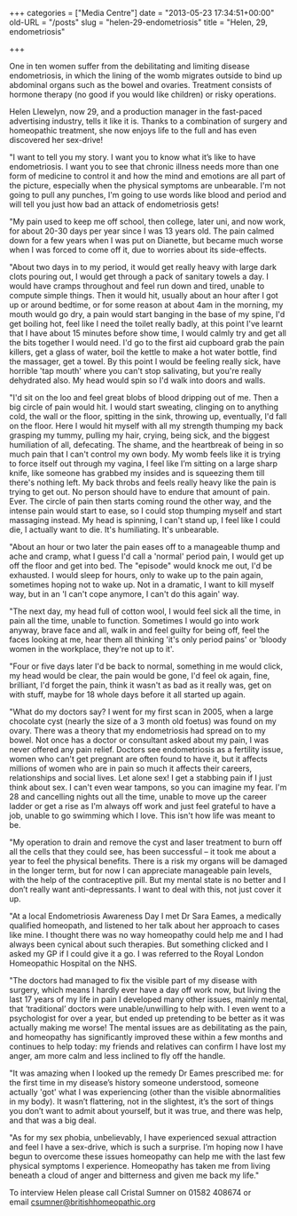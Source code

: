 +++
categories = ["Media Centre"]
date = "2013-05-23 17:34:51+00:00"
old-URL = "/posts"
slug = "helen-29-endometriosis"
title = "Helen, 29, endometriosis"

+++

One in ten women suffer from the debilitating and limiting disease endometriosis, in which the lining of the womb migrates outside to bind up abdominal organs such as the bowel and ovaries. Treatment consists of hormone therapy (no good if you would like children) or risky operations.

Helen Llewelyn, now 29, and a production manager in the fast-paced advertising industry, tells it like it is. Thanks to a combination of surgery and homeopathic treatment, she now enjoys life to the full and has even discovered her sex-drive!

"I want to tell you my story. I want you to know what it’s like to have endometriosis. I want you to see that chronic illness needs more than one form of medicine to control it and how the mind and emotions are all part of the picture, especially when the physical symptoms are unbearable. I'm not going to pull any punches, I'm going to use words like blood and period and will tell you just how bad an attack of endometriosis gets!

"My pain used to keep me off school, then college, later uni, and now work, for about 20-30 days per year since I was 13 years old. The pain calmed down for a few years when I was put on Dianette, but became much worse when I was forced to come off it, due to worries about its side-effects.

"About two days in to my period, it would get really heavy with large dark clots pouring out, I would get through a pack of sanitary towels a day. I would have cramps throughout and feel run down and tired, unable to compute simple things. Then it would hit, usually about an hour after I got up or around bedtime, or for some reason at about 4am in the morning, my mouth would go dry, a pain would start banging in the base of my spine, I'd get boiling hot, feel like I need the toilet really badly, at this point I've learnt that I have about 15 minutes before show time, I would calmly try and get all the bits together I would need. I'd go to the first aid cupboard grab the pain killers, get a glass of water, boil the kettle to make a hot water bottle, find the massager, get a towel. By this point I would be feeling really sick, have horrible 'tap mouth' where you can't stop salivating, but you're really dehydrated also. My head would spin so I'd walk into doors and walls.

"I'd sit on the loo and feel great blobs of blood dripping out of me. Then a big circle of pain would hit. I would start sweating, clinging on to anything cold, the wall or the floor, spitting in the sink, throwing up, eventually, I'd fall on the floor. Here I would hit myself with all my strength thumping my back grasping my tummy, pulling my hair, crying, being sick, and the biggest humiliation of all, defecating. The shame, and the heartbreak of being in so much pain that I can't control my own body. My womb feels like it is trying to force itself out through my vagina, I feel like I’m sitting on a large sharp knife, like someone has grabbed my insides and is squeezing them till there's nothing left. My back throbs and feels really heavy like the pain is trying to get out. No person should have to endure that amount of pain. Ever. The circle of pain then starts coming round the other way, and the intense pain would start to ease, so I could stop thumping myself and start massaging instead. My head is spinning, I can't stand up, I feel like I could die, I actually want to die. It's humiliating. It's unbearable.

"About an hour or two later the pain eases off to a manageable thump and ache and cramp, what I guess I'd call a 'normal' period pain, I would get up off the floor and get into bed. The "episode" would knock me out, I'd be exhausted. I would sleep for hours, only to wake up to the pain again, sometimes hoping not to wake up. Not in a dramatic, I want to kill myself way, but in an 'I can't cope anymore, I can't do this again' way.

"The next day, my head full of cotton wool, I would feel sick all the time, in pain all the time, unable to function. Sometimes I would go into work anyway, brave face and all, walk in and feel guilty for being off, feel the faces looking at me, hear them all thinking 'it's only period pains' or 'bloody women in the workplace, they're not up to it'.

"Four or five days later I'd be back to normal, something in me would click, my head would be clear, the pain would be gone, I'd feel ok again, fine, brilliant, I'd forget the pain, think it wasn't as bad as it really was, get on with stuff, maybe for 18 whole days before it all started up again.

"What do my doctors say? I went for my first scan in 2005, when a large chocolate cyst (nearly the size of a 3 month old foetus) was found on my ovary. There was a theory that my endometriosis had spread on to my bowel. Not once has a doctor or consultant asked about my pain, I was never offered any pain relief. Doctors see endometriosis as a fertility issue, women who can't get pregnant are often found to have it, but it affects millions of women who are in pain so much it affects their careers, relationships and social lives. Let alone sex! I get a stabbing pain if I just think about sex. I can't even wear tampons, so you can imagine my fear. I'm 28 and cancelling nights out all the time, unable to move up the career ladder or get a rise as I'm always off work and just feel grateful to have a job, unable to go swimming which I love. This isn't how life was meant to be.

"My operation to drain and remove the cyst and laser treatment to burn off all the cells that they could see, has been successful – it took me about a year to feel the physical benefits. There is a risk my organs will be damaged in the longer term, but for now I can appreciate manageable pain levels, with the help of the contraceptive pill. But my mental state is no better and I don’t really want anti-depressants. I want to deal with this, not just cover it up.

"At a local Endometriosis Awareness Day I met Dr Sara Eames, a medically qualified homeopath, and listened to her talk about her approach to cases like mine. I thought there was no way homeopathy could help me and I had always been cynical about such therapies. But something clicked and I asked my GP if I could give it a go. I was referred to the Royal London Homeopathic Hospital on the NHS.

"The doctors had managed to fix the visible part of my disease with surgery, which means I hardly ever have a day off work now, but living the last 17 years of my life in pain I developed many other issues, mainly mental, that ‘traditional’ doctors were unable/unwilling to help with. I even went to a psychologist for over a year, but ended up pretending to be better as it was actually making me worse! The mental issues are as debilitating as the pain, and homeopathy has significantly improved these within a few months and continues to help today: my friends and relatives can confirm I have lost my anger, am more calm and less inclined to fly off the handle.

"It was amazing when I looked up the remedy Dr Eames prescribed me: for the first time in my disease’s history someone understood, someone actually 'got' what I was experiencing (other than the visible abnormalities in my body). It wasn’t flattering, not in the slightest, it’s the sort of things you don’t want to admit about yourself, but it was true, and there was help, and that was a big deal.

"As for my sex phobia, unbelievably, I have experienced sexual attraction and feel I have a sex-drive, which is such a surprise. I’m hoping now I have begun to overcome these issues homeopathy can help me with the last few physical symptoms I experience. Homeopathy has taken me from living beneath a cloud of anger and bitterness and given me back my life."

To interview Helen please call Cristal Sumner on 01582 408674 or email [csumner@britishhomeopathic.org](mailto:csumner@britishhomeopathic.org)

